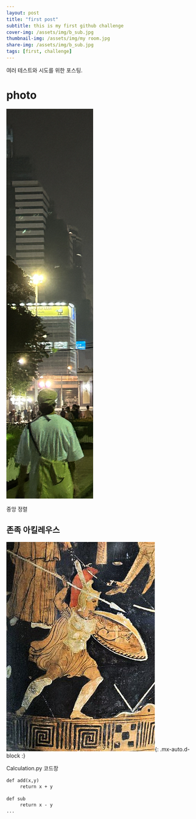 ```yaml
---
layout: post
title: "first post"
subtitle: this is my first github challenge
cover-img: /assets/img/b_sub.jpg
thumbnail-img: /assets/img/my room.jpg
share-img: /assets/img/b_sub.jpg
tags: [first, challenge]
---
```


여러 테스트와 시도를 위한 포스팅.

# photo
![long](/assets/img/b_walk.jpg)

중앙 정렬
## 존족 아킬레우스
![warrior](/assets/img/achil.jpg){: .mx-auto.d-block :}


Calculation.py 코드창
~~~
def add(x,y)
     return x + y

def sub
     return x - y
...
~~~
